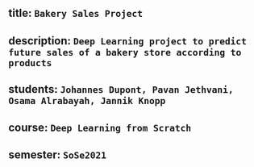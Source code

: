 ## title: `Bakery Sales Project`

## description: `Deep Learning project to predict future sales of a bakery store according to products`

## students: `Johannes Dupont, Pavan Jethvani, Osama Alrabayah, Jannik Knopp`

## course: `Deep Learning from Scratch`

## semester: `SoSe2021`




